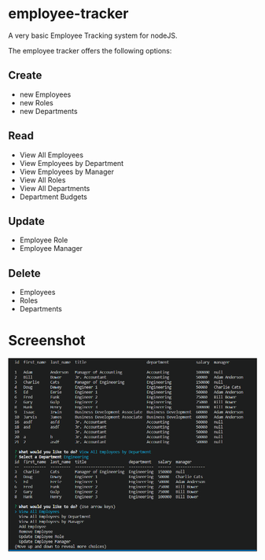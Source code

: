 # employee-tracker
A very basic Employee Tracking system for nodeJS.

The employee tracker offers the following options:

## Create
* new Employees
* new Roles
* new Departments

## Read
* View All Employees 
* View Employees by Department
* View Employees by Manager
* View All Roles
* View All Departments
* Department Budgets

## Update
* Employee Role
* Employee Manager

## Delete
* Employees
* Roles
* Departments

# Screenshot
<img src="/docs/images/screenshot.png" border="1px solid black" width="600px" alt="A screenshot of the employee tracker in use">